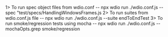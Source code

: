 1> To run spec object files from wdio.conf -- npx wdio run ./wdio.conf.js --spec "test/specs/HandlingWindowsFrames.js
2> To run suites from wdio.conf.js file --  npx wdio run ./wdio.conf.js --suite endToEndTest
3> To run smoke/regression tests using mocha -- npx wdio run ./wdio.conf.js --mochaOpts.grep smoke/regression 